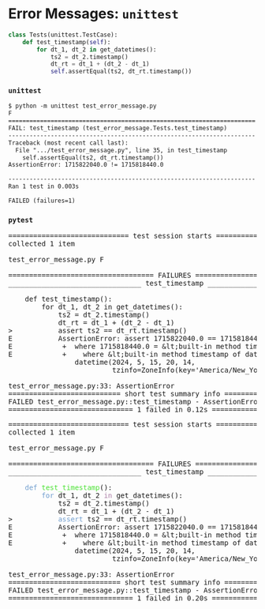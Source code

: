 # Error Messages: `unittest`

```python
class Tests(unittest.TestCase):
    def test_timestamp(self):
        for dt_1, dt_2 in get_datetimes():
            ts2 = dt_2.timestamp()
            dt_rt = dt_1 + (dt_2 - dt_1)
            self.assertEqual(ts2, dt_rt.timestamp())
```

<div class="code-separator"></div>

<div class="side-by-side">

<div class="left">

### `unittest`

```txt
$ python -m unittest test_error_message.py 
F
======================================================================
FAIL: test_timestamp (test_error_message.Tests.test_timestamp)
----------------------------------------------------------------------
Traceback (most recent call last):
  File ".../test_error_message.py", line 35, in test_timestamp
    self.assertEqual(ts2, dt_rt.timestamp())
AssertionError: 1715822040.0 != 1715818440.0

----------------------------------------------------------------------
Ran 1 test in 0.003s

FAILED (failures=1)
```

</div>
<div class="right fragment fade-in nospace-fragment" data-fragment-index="0">

### `pytest`

<pre class="code-wrapper fragment disappearing-fragment nospace-fragment fade-out" data-fragment-index="1"><tt class="hljs"><span class="pytest-ok">============================= test session starts ==============================</span>
<span class="pytest-ok">collected 1 item                                                               </span>

test_error_message.py <span class="pytest-bad">F                                                  [100%]</span>

=================================== FAILURES ===================================
<span class="pytest-error">________________________________ test_timestamp ________________________________</span>

    def test_timestamp():
        for dt_1, dt_2 in get_datetimes():
            ts2 = dt_2.timestamp()
            dt_rt = dt_1 + (dt_2 - dt_1)
>           assert ts2 == dt_rt.timestamp()
<span class="pytest-error">E           AssertionError: assert 1715822040.0 == 1715818440.0</span>
<span class="pytest-error">E            +  where 1715818440.0 = &amp;lt;built-in method timestamp of datetime object ...&amp;gt;()</span>
<span class="pytest-error">E            +    where &amp;lt;built-in method timestamp of datetime object...&amp;gt; =
                datetime(2024, 5, 15, 20, 14,
                         tzinfo=ZoneInfo(key='America/New_York')).timestamp</span>

<span class="pytest-error">test_error_message.py</span>:33: AssertionError
<span class="pytest-ok">=========================== short test summary info ============================</span>
<span class="pytest-bad">FAILED</span> test_error_message.py::<span class="pytest-ok">test_timestamp</span> - AssertionError: assert 1715822040.0 == 1715818440.0
<span class="pytest-bad">============================== </span><span class="pytest-error">1 failed</span><span class="pytest-bad"> in 0.12s ===============================</span>
</tt></pre>

<pre class="code-wrapper fragment nospace-fragment fade-in" data-fragment-index="1"><tt class="hljs"><span class="pytest-ok">============================= test session starts ==============================</span>
<span class="pytest-ok">collected 1 item                                                               </span>

test_error_message.py <span class="pytest-bad">F                                                  [100%]</span>

=================================== FAILURES ===================================
<span class="pytest-error">________________________________ test_timestamp ________________________________</span>

    <font color="#729FCF">def</font> <font color="#4BE234">test_timestamp</font>():
        <font color="#729FCF">for</font> dt_1, dt_2 <font color="#AD7FA8">in</font> get_datetimes():
            ts2 = dt_2.timestamp()
            dt_rt = dt_1 + (dt_2 - dt_1)
>           <font color="#729FCF">assert</font> ts2 == dt_rt.timestamp()
<span class="pytest-error">E           AssertionError: assert 1715822040.0 == 1715818440.0</span>
<span class="pytest-error">E            +  where 1715818440.0 = &amp;lt;built-in method timestamp of datetime object...&amp;gt;()</span>
<span class="pytest-error">E            +    where &amp;lt;built-in method timestamp of datetime object...&amp;gt; =
                datetime(2024, 5, 15, 20, 14,
                         tzinfo=ZoneInfo(key='America/New_York')).timestamp</span>

<span class="pytest-error">test_error_message.py</span>:33: AssertionError
<span class="pytest-ok">=========================== short test summary info ============================</span>
<span class="pytest-bad">FAILED</span> test_error_message.py::<span class="pytest-ok">test_timestamp</span> - AssertionError: assert 1715822040.0 == 1715818440.0
<span class="pytest-bad">============================== </span><span class="pytest-error">1 failed</span><span class="pytest-bad"> in 0.20s ===============================</span>
</tt></pre>

</div>
</div>

